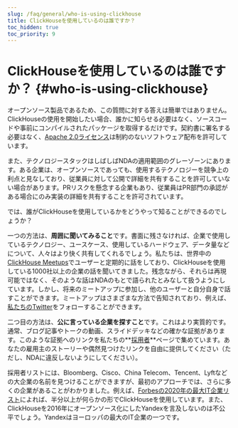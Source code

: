```yaml
---
slug: /faq/general/who-is-using-clickhouse
title: ClickHouseを使用しているのは誰ですか？
toc_hidden: true
toc_priority: 9
---
```


# ClickHouseを使用しているのは誰ですか？ {#who-is-using-clickhouse}

オープンソース製品であるため、この質問に対する答えは簡単ではありません。ClickHouseの使用を開始したい場合、誰かに知らせる必要はなく、ソースコードや事前にコンパイルされたパッケージを取得するだけです。契約書に署名する必要はなく、[Apache 2.0ライセンス](https://github.com/ClickHouse/ClickHouse/blob/master/LICENSE)は制約のないソフトウェア配布を許可しています。

また、テクノロジースタックはしばしばNDAの適用範囲のグレーゾーンにあります。ある企業は、オープンソースであっても、使用するテクノロジーを競争上の利点と見なしており、従業員に対して公開で詳細を共有することを許可していない場合があります。PRリスクを懸念する企業もあり、従業員はPR部門の承認がある場合にのみ実装の詳細を共有することを許可されています。

では、誰がClickHouseを使用しているかをどうやって知ることができるのでしょうか？

一つの方法は、**周囲に聞いてみること**です。書面に残さなければ、企業で使用しているテクノロジー、ユースケース、使用しているハードウェア、データ量などについて、人々はより快く共有してくれるでしょう。私たちは、世界中の[ClickHouse Meetups](https://www.youtube.com/channel/UChtmrD-dsdpspr42P_PyRAw/playlists)でユーザーと定期的に話をしており、ClickHouseを使用している1000社以上の企業の話を聞いてきました。残念ながら、それらは再現可能ではなく、そのような話はNDAのもとで語られたとみなして扱うようにしています。しかし、将来のミートアップに参加し、他のユーザーと自分自身で話すことができます。ミートアップはさまざまな方法で告知されており、例えば、[私たちのTwitter](http://twitter.com/ClickHouseDB/)をフォローすることができます。

二つ目の方法は、**公に言っている企業を探すこと**です。これはより実質的です。通常、ブログ記事やトークの動画、スライドデッキなどの確かな証拠があります。このような証拠へのリンクを私たちの**[採用者](../../about-us/adopters.md)**ページで集めています。あなたの雇用主のストーリーや偶然見つけたリンクを自由に提供してください（ただし、NDAに違反しないようにしてください）。

採用者リストには、Bloomberg、Cisco、China Telecom、Tencent、Lyftなどの大企業の名前を見つけることができますが、最初のアプローチでは、さらに多くの企業があることがわかりました。例えば、[Forbesの2020年の最大IT企業リスト](https://www.forbes.com/sites/hanktucker/2020/05/13/worlds-largest-technology-companies-2020-apple-stays-on-top-zoom-and-uber-debut/)によれば、半分以上が何らかの形でClickHouseを使用しています。また、ClickHouseを2016年にオープンソース化にしたYandexを言及しないのは不公平でしょう。Yandexはヨーロッパの最大のIT企業の一つです。
